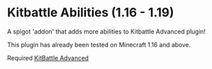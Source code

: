 # Kitbattle Abilities (1.16 - 1.19)
A spigot 'addon' that adds more abilities to Kitbattle Advanced plugin!

This plugin has already been tested on Minecraft 1.16 and above.

Required [KitBattle Advanced](https://www.spigotmc.org/resources/kitbattle-advanced.2872/) 
